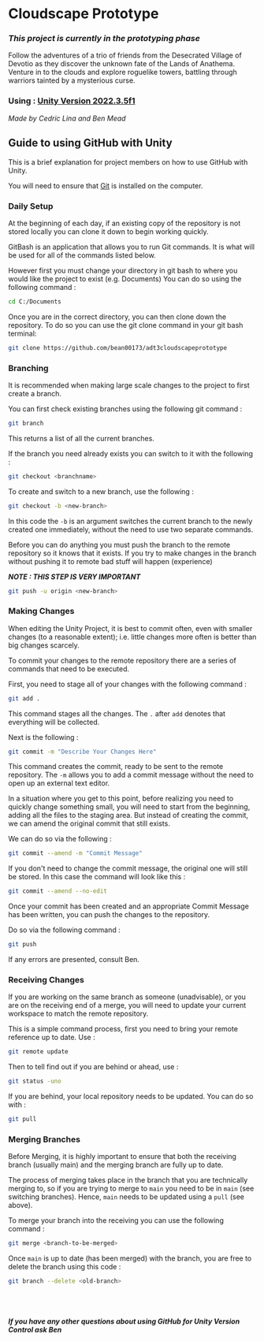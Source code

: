 # Cloudscape Prototype

### ***This project is currently in the prototyping phase***

Follow the adventures of a trio of friends from the Desecrated Village of Devotio as they discover the unknown fate of the Lands of Anathema. Venture in to the clouds and explore roguelike towers, battling through warriors tainted by a mysterious curse.

### Using : [Unity Version 2022.3.5f1](https://unity.com/releases/editor/whats-new/2022.3.5)

*Made by Cedric Lina and Ben Mead*

## Guide to using GitHub with Unity

This is a brief explanation for project members on how to use GitHub with Unity.

You will need to ensure that [Git](https://git-scm.com/downloads) is installed on the computer.

### Daily Setup

At the beginning of each day, if an existing copy of the repository is not stored locally you can clone it down to begin working quickly.

GitBash is an application that allows you to run Git commands. It is what will be used for all of the commands listed below.

However first you must change your directory in git bash to where you would like the project to exist (e.g. Documents)
You can do so using the following command : 

```bash
cd C:/Documents
```
Once you are in the correct directory, you can then clone down the repository.
To do so you can use the git clone command in your git bash terminal:
```bash
git clone https://github.com/bean00173/adt3cloudscapeprototype
```

### Branching

It is recommended when making large scale changes to the project to first create a branch.

You can first check existing branches using the following git command :

```bash 
git branch
```
This returns a list of all the current branches.

If the branch you need already exists you can switch to it with the following :
```bash
git checkout <branchname>
```

To create and switch to a new branch, use the following : 
```bash
git checkout -b <new-branch>
```
In this code the `-b` is an argument switches the current branch to the newly created one immediately, without the need to use two separate commands.

Before you can do anything you must push the branch to the remote repository so it knows that it exists. If you try to make changes in the branch without pushing it to remote bad stuff will happen (experience)

***NOTE : THIS STEP IS VERY IMPORTANT***

```bash
git push -u origin <new-branch>
```

### Making Changes

When editing the Unity Project, it is best to commit often, even with smaller changes (to a reasonable extent); i.e. little changes more often is better than big changes scarcely.

To commit your changes to the remote repository there are a series of commands that need to be executed.

First, you need to stage all of your changes with the following command : 
```bash
git add .
```
This command stages all the changes. The `.` after `add` denotes that everything will be collected.

Next is the following :
```bash
git commit -m "Describe Your Changes Here"
```
This command creates the commit, ready to be sent to the remote repository. The `-m` allows you to add a commit message without the need to open up an external text editor.

In a situation where you get to this point, before realizing you need to quickly change something small, you will need to start from the beginning, adding all the files to the staging area. But instead of creating the commit, we can amend the original commit that still exists.

We can do so via the following :
```bash
git commit --amend -m "Commit Message"
```
If you don't need to change the commit message, the original one will still be stored. In this case the command will look like this :
```bash
git commit --amend --no-edit
```

Once your commit has been created and an appropriate Commit Message has been written, you can push the changes to the repository.

Do so via the following command :
```bash
git push
```
If any errors are presented, consult Ben.

### Receiving Changes

If you are working on the same branch as someone (unadvisable), or you are on the receiving end of a merge, you will need to update your current workspace to match the remote repository.

This is a simple command process, first you need to bring your remote reference up to date. Use :
```bash
git remote update
```
Then to tell find out if you are behind or ahead, use :
```bash
git status -uno
```
If you are behind, your local repository needs to be updated. You can do so with :
```bash
git pull
```

### Merging Branches

Before Merging, it is highly important to ensure that both the receiving branch (usually main) and the merging branch are fully up to date.

The process of merging takes place in the branch that you are technically merging to, so if you are trying to merge to `main` you need to be in `main`   (see switching branches). Hence, `main` needs to be updated using a `pull` (see above).

To merge your branch into the receiving you can use the following command :
```bash
git merge <branch-to-be-merged>
```
Once `main` is up to date (has been merged) with the branch, you are free to delete the branch using this code :
```bash
git branch --delete <old-branch>
```

\
\
\
***If you have any other questions about using GitHub for Unity Version Control ask Ben***


